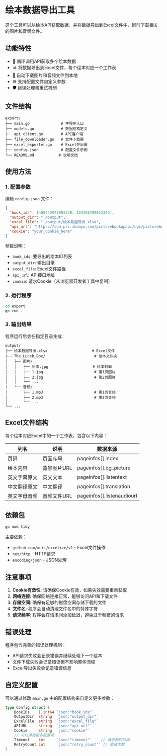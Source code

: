 # 绘本数据导出工具

这个工具可以从绘本API获取数据，并将数据导出到Excel文件中，同时下载相关的图片和音频文件。

## 功能特性

- 🔄 循环调用API获取多个绘本数据
- 📊 将数据导出到Excel文件，每个绘本对应一个工作表
- 📁 自动下载图片和音频文件到本地
- ⚙️ 支持配置文件自定义参数
- 🛡️ 错误处理和重试机制

## 文件结构

```
export/
├── main.go              # 主程序入口
├── models.go            # 数据结构定义
├── api_client.go        # API客户端
├── file_downloader.go   # 文件下载器
├── excel_exporter.go    # Excel导出器
├── config.json          # 配置文件示例
└── README.md           # 说明文档
```

## 使用方法

### 1. 配置参数

编辑 `config.json` 文件：

```json
{
  "book_ids": [465442971693328, 123456789012345],
  "output_dir": "./output",
  "excel_file": "./output/绘本数据导出.xlsx",
  "api_url": "https://sea.pri.ibanyu.com/picturebookopapi/ugc/picturebook/boutique/book/page/get",
  "cookie": "your_cookie_here"
}
```

参数说明：
- `book_ids`: 要导出的绘本ID列表
- `output_dir`: 输出目录
- `excel_file`: Excel文件路径
- `api_url`: API接口地址
- `cookie`: 请求Cookie（从浏览器开发者工具中复制）

### 2. 运行程序

```bash
cd export
go run .
```

### 3. 输出结果

程序运行后会在指定目录生成：

```
output/
├── 绘本数据导出.xlsx                    # Excel文件
├── The_Lunch_Box/                      # 绘本文件夹
│   ├── 图片/
│   │   ├── 封面.jpg                    # 绘本封面
│   │   ├── 1.jpg                       # 第1页图片
│   │   ├── 2.jpg                       # 第2页图片
│   │   └── ...
│   └── 音频/
│       ├── 1.mp3                       # 第1页音频
│       ├── 2.mp3                       # 第2页音频
│       └── ...
└── ...
```

## Excel文件结构

每个绘本对应Excel中的一个工作表，包含以下内容：

| 列名 | 说明 | 数据来源 |
|------|------|----------|
| 页码 | 页面序号 | pageinfos[].index |
| 绘本内容 | 背景图片URL | pageinfos[].bg_picture |
| 英文字幕原文 | 英文文本 | pageinfos[].listentext |
| 中文翻译原文 | 中文翻译 | pageinfos[].translation |
| 英文字母音频 | 音频文件URL | pageinfos[].listenaudiourl |

## 依赖包

```bash
go mod tidy
```

主要依赖：
- `github.com/xuri/excelize/v2` - Excel文件操作
- `net/http` - HTTP请求
- `encoding/json` - JSON处理

## 注意事项

1. **Cookie有效性**: 请确保Cookie有效，如果失效需要重新获取
2. **网络连接**: 确保网络连接正常，能够访问API和下载文件
3. **存储空间**: 确保有足够的磁盘空间存储下载的文件
4. **文件名**: 程序会自动清理文件名中的特殊字符
5. **请求频率**: 程序会在请求间添加延迟，避免过于频繁的请求

## 错误处理

程序包含完善的错误处理机制：
- API请求失败会记录错误并继续处理下一个绘本
- 文件下载失败会记录错误但不影响整体流程
- Excel导出失败会记录错误信息

## 自定义配置

可以通过修改 `main.go` 中的配置结构来自定义更多参数：

```go
type Config struct {
    BookIDs    []int64 `json:"book_ids"`
    OutputDir  string  `json:"output_dir"`
    ExcelFile  string  `json:"excel_file"`
    APIURL     string  `json:"api_url"`
    Cookie     string  `json:"cookie"`
    // 可以添加更多配置项
    Timeout    int     `json:"timeout"`    // 请求超时时间
    RetryCount int     `json:"retry_count"` // 重试次数
}
```
